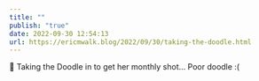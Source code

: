 ```yaml
---
title: ""
publish: "true"
date: 2022-09-30 12:54:13
url: https://ericmwalk.blog/2022/09/30/taking-the-doodle.html
---
```

<div xmlns="http://www.w3.org/1999/xhtml">
<p>🐶 Taking the Doodle in to get her monthly shot… Poor doodle :(</p>
</div>